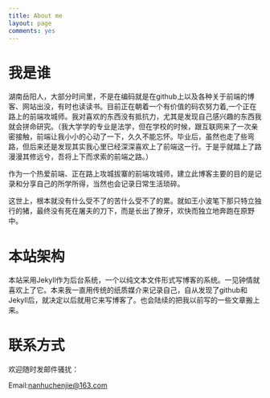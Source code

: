 ```yaml
---
title: About me
layout: page
comments: yes
---
```


# 我是谁

湖南岳阳人，大部分时间里，不是在编码就是在github上以及各种关于前端的博客、网站出没，有时也读读书。目前正在朝着一个有价值的码农努力着,一个正在路上的前端攻城师。我对喜欢的东西没有抵抗力，尤其是发现自己感兴趣的东西我就会拼命研究。（我大学学的专业是法学，但在学校的时候，跟互联网来了一次亲密接触，前端让我小小的心动了一下，久久不能忘怀。毕业后，虽然也走了些弯路，但后来还是发现其实我心里已经深深喜欢上了前端这一行。于是乎就踏上了路漫漫其修远兮，吾将上下而求索的前端之路。）

作为一个热爱前端、正在路上攻城拔寨的前端攻城师，建立此博客主要的目的是记录和分享自己的所学所得，当然也会记录日常生活琐碎。

这世上，根本就没有什么受不了的苦什么受不了的累。就如王小波笔下那只特立独行的猪，最终没有死在屠夫的刀下，而是长出了獠牙，欢快而独立地奔跑在原野中。

# 本站架构

本站采用Jekyll作为后台系统，一个以纯文本文件形式写博客的系统。一见钟情就喜欢上了它。本来我一直用传统的纸质媒介来记录自己，自从发现了github和Jekyll后，就决定以后就用它来写博客了。也会陆续的把我以前写的一些文章搬上来。

# 联系方式 #

欢迎随时发邮件骚扰：

Email:nanhuchenjie@163.com

